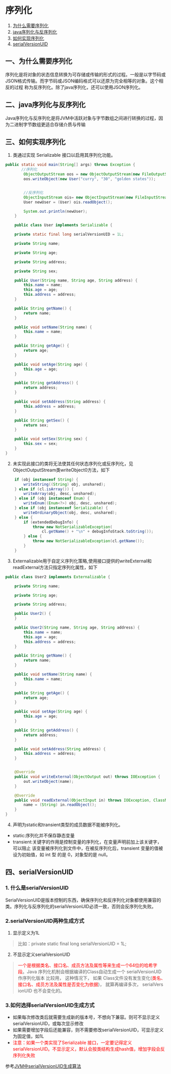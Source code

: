 # 序列化

1. [为什么需要序列化](#1)
2. [java序列化与反序列化](#2)
3. [如何实现序列化](#3)
4. [serialVersionUID](#4)


## 一、<span id="#1">为什么需要序列化</span>
序列化是将对象的状态信息转换为可存储或传输的形式的过程。一般是以字节码或
JSON格式传输。而字节码或JSON编码格式可以还原为完全相等的对象。这个相反的过程
称为反序列化。除了java序列化，还可以使用JSON序列化。


## 二、<span id="2">java序列化与反序列化</span>
Java序列化与反序列化是将JVM中活跃对象与字节数组之间进行转换的过程，因为二进制字节数组更适合存储介质与传输

 

## 三、<span id="3">如何实现序列化</span>
1. 类通过实现 Serializable 接口以启用其序列化功能。

```java
public static void main(String[] args) throws Exception {
       //序列化
        ObjectOutputStream oos = new ObjectOutputStream(new FileOutputStream("E:\\user.obj"));
        oos.writeObject(new User("curry", "30", "golden states"));


        //反序列化
        ObjectInputStream ois= new ObjectInputStream(new FileInputStream("E:\\user.obj"));
        User newUser = (User) ois.readObject();

        System.out.println(newUser);
    }

    public class User implements Serializable {

    private static final long serialVersionUID = 1L;

    private String name;

    private String age;

    private String address;

    private String sex;

    public User(String name, String age, String address) {
        this.name = name;
        this.age = age;
        this.address = address;
    }

    public String getName() {
        return name;
    }

    public void setName(String name) {
        this.name = name;
    }

    public String getAge() {
        return age;
    }

    public void setAge(String age) {
        this.age = age;
    }

    public String getAddress() {
        return address;
    }

    public void setAddress(String address) {
        this.address = address;
    }

    public String getSex() {
        return sex;
    }

    public void setSex(String sex) {
        this.sex = sex;
    }
}

```

2. 未实现此接口的类将无法使其任何状态序列化或反序列化，见ObjectOutputStream类writeObject0方法，如下

```java
    if (obj instanceof String) {
        writeString((String) obj, unshared);
    } else if (cl.isArray()) {
        writeArray(obj, desc, unshared);
    } else if (obj instanceof Enum) {
        writeEnum((Enum<?>) obj, desc, unshared);
    } else if (obj instanceof Serializable) {
        writeOrdinaryObject(obj, desc, unshared);
    } else {
        if (extendedDebugInfo) {
            throw new NotSerializableException(
                cl.getName() + "\n" + debugInfoStack.toString());
        } else {
            throw new NotSerializableException(cl.getName());
        }
    }
```

3. Externalizable用于自定义序列化策略,使用接口提供的writeExternal和readExternal方法只指定序列化属性，如下

```java
public class User2 implements Externalizable {

    private String name;

    private String age;

    private String address;

    public User2() {
    }

    public User2(String name, String age, String address) {
        this.name = name;
        this.age = age;
        this.address = address;
    }

    public String getName() {
        return name;
    }

    public void setName(String name) {
        this.name = name;
    }

    public String getAge() {
        return age;
    }

    public void setAge(String age) {
        this.age = age;
    }

    public String getAddress() {
        return address;
    }

    public void setAddress(String address) {
        this.address = address;
    }


    @Override
    public void writeExternal(ObjectOutput out) throws IOException {
        out.writeObject(name);
    }

    @Override
    public void readExternal(ObjectInput in) throws IOException, ClassNotFoundException {
        name = (String) in.readObject();
    }
}
```
4. 声明为static和transient类型的成员数据不能被序列化。
* static:序列化并不保存静态变量
* transient:关键字的作用是控制变量的序列化，在变量声明前加上该关键字，可以阻止
该变量被序列化到文件中，在被反序列化后，transient 变量的值被设为初始值，如 int 型
的是 0，对象型的是 null。

## 四、<span id="4">serialVersionUID</span>
### 1. 什么是serialVersionUID
SerialVersionUID是版本控制的东西，确保序列化和反序列化对象都使用兼容的类。序列化与反序列化的serialVersionUID必须一致，否则会反序列化失败。

### 2.serialVersionUID两种生成方式
1. 显示定义为1L
>比如：private static final long serialVersionUID = 1L;
2. 不显示定义serialVersionUID
><font color=red>一个是根据类名、接口名、成员方法及属性等来生成一个64位的哈希字段</font>。Java 序列化机制会根据编译的Class⾃动⽣成⼀个 serialVersionUID 作序列化版本
⽐较⽤， 这种情况下， 如果 Class⽂件没有发⽣变化(<font color=red>类名、接口名、成员方法及属性是否变化为依据</font>)， 就算再编译多次， serialVers
ionUID 也不会变化的。 

### 3.如何选择serialVersionUID生成方式
* 如果每次修改类后就需要生成新的版本号，不想向下兼容。则可不显示定义serialVersionUID，或每次显示修改
* 如果需要增加字段后还能兼容，则不需要修改serialVersionUID，可显示定义为固定值，如1L
* <font color=red>注意：如果一个类实现了Serializable 接口，一定要记得定义serialVersionUID。不显示定义，默认会按类结构生成hash值，增加字段会反序列化失败</font>

 
参考[JVM中serialVersionUID生成算法](https://docs.oracle.com/javase/6/docs/platform/serialization/spec/class.html#4100)

